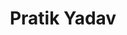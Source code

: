 ---
title: Pratik Yadav
organization: Mapbox
country: USA
image: /images/speakers/Pratik.Yadav.jpeg
talk: "How do images get to mappers?"
---